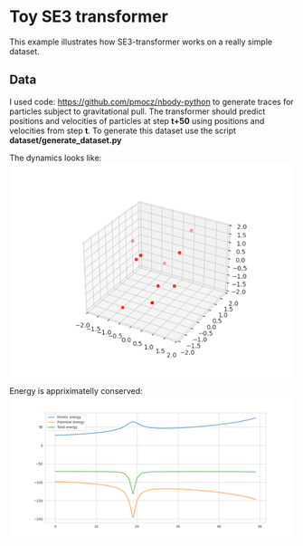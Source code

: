 # Toy SE3 transformer
This example illustrates how SE3-transformer works on a really simple dataset.

## Data
I used code: https://github.com/pmocz/nbody-python to generate traces for particles subject to gravitational pull. 
The transformer should predict positions and velocities of particles at step __t+50__ using positions and velocities from step __t__.
To generate this dataset use the script __dataset/generate_dataset.py__

The dynamics looks like:
![Alt Text](dataset/anim.gif)

Energy is appriximatelly conserved:
![Alt Text](dataset/energy.png)